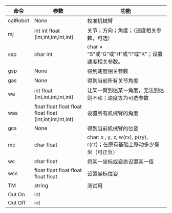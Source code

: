 | 命令     | 参数                                                      | 功能                                                         |
| -------- | --------------------------------------------------------- | ------------------------------------------------------------ |
| calRobot | None                                                      | 校准机械臂                                                   |
| mj       | int int float (int,int,int,int,int)                       | 关节；方向；角度；（速度相关参数，可选）                     |
| ssp      | char int                                                  | char = "S"或"G"或"H"或"I"或"K"；设置速度相关参数。           |
| gsp      | None                                                      | 得到速度相关参数                                             |
| gas      | None                                                      | 得到当前所有关节角度                                         |
| wa       | int float (int,int,int,int,int)                           | 让某一臂到达某一角度，无法到达则不动；速度等为可选参数       |
| was      | float float float float float float (int,int,int,int,int) | 设置所有机械臂的角度                                         |
| gcs      | None                                                      | 得到当前机械臂的位姿                                         |
| mc       | char float                                                | char: x , y, z, w(rx), p(ry), r(rz)；在原有基础上移动多少毫米（可正负） |
| wc       | char float                                                | 将某一坐标或姿态设置某一值                                   |
| wcs      | float float float float float float                       | 设置坐标位姿                                                 |
| TM       | string                                                    | 测试用                                                       |
| Out On   | int                                                       |                                                              |
| Out Off  | int                                                       |                                                              |


